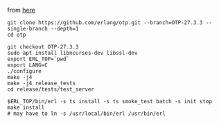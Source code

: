 from [here](https://github.com/erlang/otp/blob/OTP-27.3.3/HOWTO/INSTALL.md)
```
git clone https://github.com/erlang/otp.git --branch=OTP-27.3.3 --single-branch --depth=1
cd otp

git checkout OTP-27.3.3
sudo apt install libncurses-dev libssl-dev
export ERL_TOP=`pwd` 
export LANG=C
./configure
make -j4
make -j4 release_tests
cd release/tests/test_server

$ERL_TOP/bin/erl -s ts install -s ts smoke_test batch -s init stop
make install
# may have to ln -s /usr/local/bin/erl /usr/bin/erl
```
